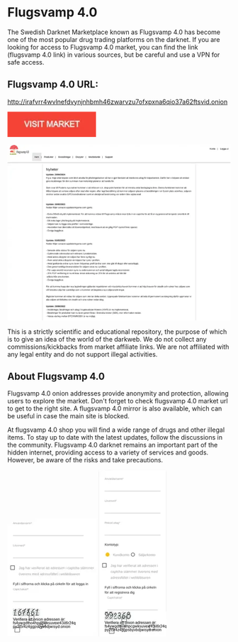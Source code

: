 # Flugsvamp 4.0
The Swedish Darknet Marketplace known as Flugsvamp 4.0 has become one of the most popular drug trading platforms on the darknet. If you are looking for access to Flugsvamp 4.0 market, you can find the link (flugsvamp 4.0 link) in various sources, but be careful and use a VPN for safe access. 

## Flugsvamp 4.0 URL:

http://irafvrr4wvlnefdvynjnhbmh46zwarvzu7ofxpxna6qio37a62ftsvid.onion

[<img src="/assets/tleecunpet.webp" width="200">](http://irafvrr4wvlnefdvynjnhbmh46zwarvzu7ofxpxna6qio37a62ftsvid.onion)

<a href="http://irafvrr4wvlnefdvynjnhbmh46zwarvzu7ofxpxna6qio37a62ftsvid.onion"><img src="/assets/sweninud.webp" alt="image" style="max-width: 100%;"><a>

This is a strictly scientific and educational repository, the purpose of which is to give an idea of the world of the darkweb. We do not collect any commissions/kickbacks from market affiliate links. We are not affiliated with any legal entity and do not support illegal activities.

## About Flugsvamp 4.0

Flugsvamp 4.0 onion addresses provide anonymity and protection, allowing users to explore the market. Don't forget to check flugsvamp 4.0 market url to get to the right site. A flugsvamp 4.0 mirror is also available, which can be useful in case the main site is blocked.

At flugsvamp 4.0 shop you will find a wide range of drugs and other illegal items. To stay up to date with the latest updates, follow the discussions in the community. Flugsvamp 4.0 darknet remains an important part of the hidden internet, providing access to a variety of services and goods. However, be aware of the risks and take precautions.

<a href="http://irafvrr4wvlnefdvynjnhbmh46zwarvzu7ofxpxna6qio37a62ftsvid.onion"><img src="/assets/urnabri.webp" alt="image" style="max-width: 100%;"><a>  <a href="http://irafvrr4wvlnefdvynjnhbmh46zwarvzu7ofxpxna6qio37a62ftsvid.onion"><img src="/assets/neuknucme.webp" alt="image" style="max-width: 100%;"><a>